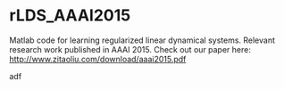 # rLDS_AAAI2015
Matlab code for learning regularized linear dynamical systems. Relevant research work published in AAAI 2015. Check out our paper here: http://www.zitaoliu.com/download/aaai2015.pdf 


adf
